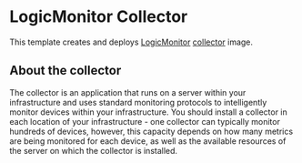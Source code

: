 # LogicMonitor Collector

This template creates and deploys [LogicMonitor](https://www.logicmonitor.com/) [collector](https://github.com/logicmonitor/docker_lm_collector) image.

## About the collector
The collector is an application that runs on a server within your infrastructure and uses standard monitoring protocols to intelligently monitor devices within your infrastructure.  You should install a collector in each location of your infrastructure - one collector can typically monitor hundreds of devices, however, this capacity depends on how many metrics are being monitored for each device, as well as the available resources of the server on which the collector is installed.
